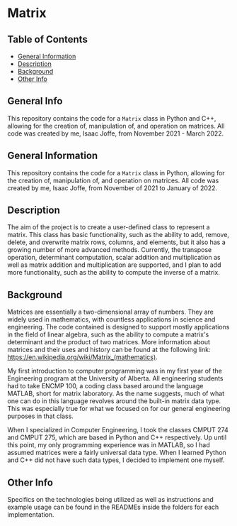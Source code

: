 # Matrix

## Table of Contents
* [General Information](#general-information)
* [Description](#description)
* [Background](#background)
* [Other Info](#other-info)

## General Info
This repository contains the code for a `Matrix` class in Python and C++, allowing for the creation of, manipulation of, and operation on matrices. All code was created by me, Isaac Joffe, from November 2021 - March 2022.

## General Information
This repository contains the code for a `Matrix` class in Python, allowing for the creation of, manipulation of, and operation on matrices. All code was created by me, Isaac Joffe, from November of 2021 to January of 2022.

## Description
The aim of the project is to create a user-defined class to represent a matrix. This class has basic functionality, such as the ability to add, remove, delete, and overwrite matrix rows, columns, and elements, but it also has a growing number of more advanced methods. Currently, the transpose operation, determinant computation, scalar addition and multiplication as well as matrix addition and multiplication are supported, and I plan to add more functionality, such as the ability to compute the inverse of a matrix.

## Background
Matrices are essentially a two-dimensional array of numbers. They are widely used in mathematics, with countless applications in science and engineering. The code contained is designed to support mostly applications in the field of linear algebra, such as the ability to compute a matrix's determinant and the product of two matrices. More information about matrices and their uses and history can be found at the following link: https://en.wikipedia.org/wiki/Matrix_(mathematics).

My first introduction to computer programming was in my first year of the Engineering program at the University of Alberta. All engineering students had to take ENCMP 100, a coding class based around the language MATLAB, short for matrix laboratory. As the name suggests, much of what one can do in this language revolves around the built-in matrix data type. This was especially true for what we focused on for our general engineering purposes in that class. 

When I specialized in Computer Engineering, I took the classes CMPUT 274 and CMPUT 275, which are based in Python and C++ respectively. Up until this point, my only programming experience was in MATLAB, so I had assumed matrices were a fairly universal data type. When I learned Python and C++ did not have such data types, I decided to implement one myself.

## Other Info
Specifics on the technologies being utilized as well as instructions and example usage can be found in the READMEs inside the folders for each implementation.
